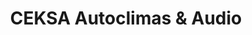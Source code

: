 ---
title: "CEKSA Autoclimas & Audio"
url: /hermosillo/ceksa-autoclimas-und-audio/
shop: reparación de automóviles
---